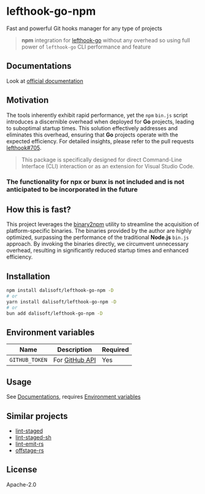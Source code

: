 # lefthook-go-npm

Fast and powerful Git hooks manager for any type of projects

> **npm** integration for [lefthook-go](https://github.com/evilmartians/lefthook) without any overhead so using full power of `lefthook-go` CLI performance and feature

## Documentations

Look at [official documentation](https://github.com/evilmartians/lefthook)

## Motivation

The tools inherently exhibit rapid performance, yet the `npm` `bin.js` script introduces a discernible overhead when deployed for **Go** projects, leading to suboptimal startup times. This solution effectively addresses and eliminates this overhead, ensuring that **Go** projects operate with the expected efficiency. For detailed insights, please refer to the pull requests [lefthook#705](https://github.com/evilmartians/lefthook/pull/705).

> This package is specifically designed for direct Command-Line Interface (CLI) interaction or as an extension for Visual Studio Code.

### The functionality for npx or bunx is not included and is not anticipated to be incorporated in the future

## How this is fast?

This project leverages the [binary2npm](https://github.com/dalisoft/binary2npm) utility to streamline the acquisition of platform-specific binaries. The binaries provided by the author are highly optimized, surpassing the performance of the traditional **Node.js** `bin.js` approach. By invoking the binaries directly, we circumvent unnecessary overhead, resulting in significantly reduced startup times and enhanced efficiency.

## Installation

```sh
npm install dalisoft/lefthook-go-npm -D
# or
yarn install dalisoft/lefthook-go-npm -D
# or
bun add dalisoft/lefthook-go-npm -D
```

## Environment variables

| Name           | Description                                                                                     | Required |
| -------------- | ----------------------------------------------------------------------------------------------- | -------- |
| `GITHUB_TOKEN` | For [GitHub API](https://docs.github.com/rest/overview/resources-in-the-rest-api#rate-limiting) | Yes      |

## Usage

See [Documentations](#documentations), requires [Environment variables](#environment-variables)

## Similar projects

- [lint-staged](https://github.com/lint-staged/lint-staged)
- [lint-staged-sh](https://github.com/dalisoft/lint-staged-sh)
- [lint-emit-rs](https://crates.io/crates/lint-emit)
- [offstage-rs](https://crates.io/crates/offstage)

## License

Apache-2.0
